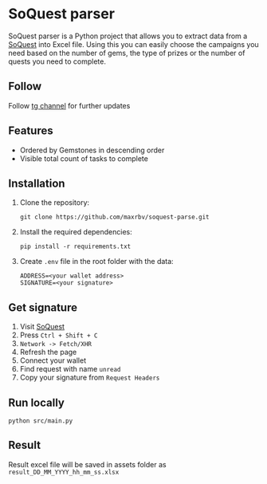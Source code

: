 # SoQuest parser

SoQuest parser is a Python project that allows you to extract data from a [SoQuest](https://soquest.xyz/campaign) into Excel file.
Using this you can easily choose the campaigns you need based on the number of gems, the type of prizes or the number of quests you need to complete.

## Follow

Follow [tg channel](t.me/soquest_everyday (https://t.me/soquest_everyday)) for further updates

## Features

- Ordered by Gemstones in descending order
- Visible total count of tasks to complete

## Installation

1. Clone the repository:

   ```shell
   git clone https://github.com/maxrbv/soquest-parse.git
   ```

2. Install the required dependencies:

   ```shell
   pip install -r requirements.txt
   ```

3. Create `.env` file in the root folder with the data:
   
   ```shell
   ADDRESS=<your wallet address>
   SIGNATURE=<your signature>
   ```
   
## Get signature

1. Visit [SoQuest](https://soquest.xyz/campaign)
2. Press `Ctrl + Shift + C`
3. `Network -> Fetch/XHR`
4. Refresh the page
5. Connect your wallet
6. Find request with name `unread`
7. Copy your signature from `Request Headers`
   
## Run locally

   ```shell
   python src/main.py
   ```

## Result

Result excel file will be saved in assets folder as `result_DD_MM_YYYY_hh_mm_ss.xlsx`